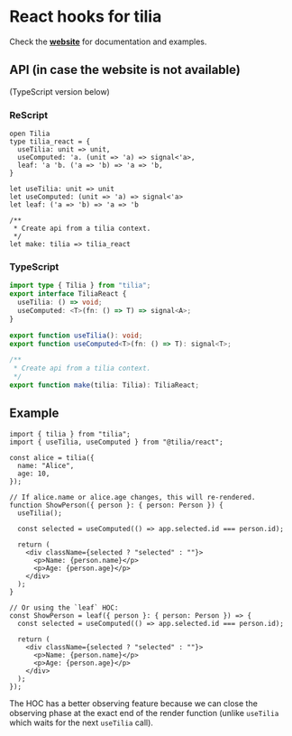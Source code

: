 # React hooks for tilia

Check the [**website**](https://tiliajs.com) for documentation and examples.

## API (in case the website is not available)

(TypeScript version below)

### ReScript

```res
open Tilia
type tilia_react = {
  useTilia: unit => unit,
  useComputed: 'a. (unit => 'a) => signal<'a>,
  leaf: 'a 'b. ('a => 'b) => 'a => 'b,
}

let useTilia: unit => unit
let useComputed: (unit => 'a) => signal<'a>
let leaf: ('a => 'b) => 'a => 'b

/**
 * Create api from a tilia context.
 */
let make: tilia => tilia_react
```

### TypeScript

```ts
import type { Tilia } from "tilia";
export interface TiliaReact {
  useTilia: () => void;
  useComputed: <T>(fn: () => T) => signal<A>;
}

export function useTilia(): void;
export function useComputed<T>(fn: () => T): signal<T>;

/**
 * Create api from a tilia context.
 */
export function make(tilia: Tilia): TiliaReact;
```

## Example

```tsx
import { tilia } from "tilia";
import { useTilia, useComputed } from "@tilia/react";

const alice = tilia({
  name: "Alice",
  age: 10,
});

// If alice.name or alice.age changes, this will re-rendered.
function ShowPerson({ person }: { person: Person }) {
  useTilia();

  const selected = useComputed(() => app.selected.id === person.id);

  return (
    <div className={selected ? "selected" : ""}>
      <p>Name: {person.name}</p>
      <p>Age: {person.age}</p>
    </div>
  );
}

// Or using the `leaf` HOC:
const ShowPerson = leaf({ person }: { person: Person }) => {
  const selected = useComputed(() => app.selected.id === person.id);

  return (
    <div className={selected ? "selected" : ""}>
      <p>Name: {person.name}</p>
      <p>Age: {person.age}</p>
    </div>
  );
});
```

The HOC has a better observing feature because we can close the observing phase
at the exact end of the render function (unlike `useTilia` which waits for the
next `useTilia` call).
